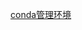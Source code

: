 

[conda管理环境](https://conda.io/projects/conda/en/latest/user-guide/tasks/manage-environments.html)



